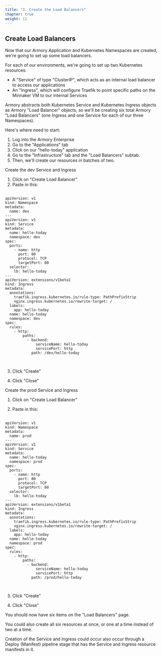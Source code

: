 ```yaml
---
title: "3. Create the Load Balancers"
chapter: true
weight: 12
---
```


## Create Load Balancers

Now that our Armory Application and Kubernetes Namespaces are created, we're going to set up some load balancers.

For each of our environments, we're going to set up two Kubernetes resources:

- A "Service" of type "ClusterIP", which acts as an internal load balancer to access our applications
- An "Ingress", which will configure Traefik to point specific paths on the Minnaker VM to our internal Services

Armory abstracts both Kubernetes Service and Kubernetes Ingress objects as Armory "Load Balancer" objects, so we'll be creating six total Armory "Load Balancers" (one Ingress and one Service for each of our three Namespaces).

Here's where need to start:

1. Log into the Armory Enterprise
2. Go to the "Applications" tab
3. Click on our "hello-today" application
4. Go to the "Infrastructure" tab and the "Load Balancers" subtab.
5. Then, we'll create our resources in batches of two.

Create the dev Service and Ingress

1. Click on "Create Load Balancer"
2. Paste in this:

<pre>
  <code>
apiVersion: v1
kind: Namespace
metadata:
  name: dev
---
apiVersion: v1
kind: Service
metadata:
  name: hello-today
  namespace: dev
spec:
  ports:
    - name: http
      port: 80
      protocol: TCP
      targetPort: 80
  selector:
    lb: hello-today
---
apiVersion: extensions/v1beta1
kind: Ingress
metadata:
  annotations:
    traefik.ingress.kubernetes.io/rule-type: PathPrefixStrip
    nginx.ingress.kubernetes.io/rewrite-target: /
  labels:
    app: hello-today
  name: hello-today
  namespace: dev
spec:
  rules:
    - http:
        paths:
          - backend:
              serviceName: hello-today
              servicePort: http
            path: /dev/hello-today
  </code>
 </pre>

3. Click "Create"

4. Click "Close"

Create the prod Service and Ingress

1. Click on "Create Load Balancer"

2. Paste in this:

<pre>
  <code>
apiVersion: v1
kind: Namespace
metadata:
  name: prod
---
apiVersion: v1
kind: Service
metadata:
  name: hello-today
  namespace: prod
spec:
  ports:
    - name: http
      port: 80
      protocol: TCP
      targetPort: 80
  selector:
    lb: hello-today
---
apiVersion: extensions/v1beta1
kind: Ingress
metadata:
  annotations:
    traefik.ingress.kubernetes.io/rule-type: PathPrefixStrip
    nginx.ingress.kubernetes.io/rewrite-target: /
  labels:
    app: hello-today
  name: hello-today
  namespace: prod
spec:
  rules:
    - http:
        paths:
          - backend:
              serviceName: hello-today
              servicePort: http
            path: /prod/hello-today
  </code>
 </pre>

3. Click "Create"

4. Click "Close"

You should now have six items on the "Load Balancers" page.

You could also create all six resources at once, or one at a time instead of two at a time.

Creation of the Service and Ingress could occur also occur through a Deploy (Manifest) pipeline stage that has the Service and Ingress resource manifests in it.
